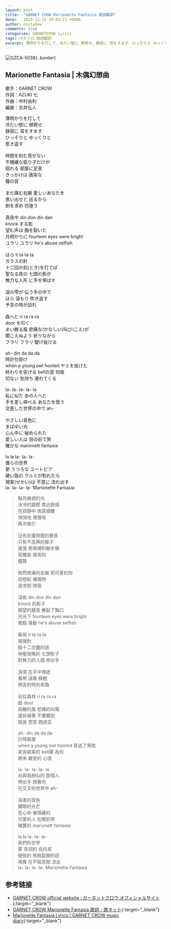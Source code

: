 ```yaml
---
layout: post
title:  "GARNET CROW Marionette Fantasia 歌詞翻訳"
date:   2019-12-22 20:03:11 +0800
author: mistydew
comments: true
categories: GARNETCROW Lyrics
tags: ガネクロ 歌詞翻訳
excerpt: 薄明かりを灯して、冷たい壁に 頬寄せ。静寂に 耳をすます、ひっそりと ゆっくりと、惹き返す。
---
```

![GZCA-5038](https://raw.githubusercontent.com/mistydew/gc2/master/cover/album/GZCA-5038.jpg){:.border}

## Marionette Fantasia | 木偶幻想曲

歌手：GARNET CROW<br>
作詞：AZUKI 七<br>
作曲：中村由利<br>
編曲：古井弘人

<div class="lyric-original">
<p>
薄明かりを灯して<br>
冷たい壁に 頬寄せ<br>
静寂に 耳をすます<br>
ひっそりと ゆっくりと<br>
惹き返す<br>
<br>
時間を刻む音がない<br>
不機嫌な振り子だけが<br>
揺れる 部屋に足音<br>
きっかけは 唐突な<br>
鐘の音<br>
<br>
まだ痛む右腕 愛しいあなたを<br>
思い出せと 巡るから<br>
剣を求め 彷徨う<br>
<br>
真夜中 din don din dan<br>
knock する影<br>
望む声は 胸を裂いた<br>
月明かりに fourteen eyes were bright<br>
ユラリ ユラリ he's abuse selfish<br>
<br>
ほら ti ta ta ta<br>
ガラスの針<br>
十二回の刻(とき)を打てば<br>
聖なる夜の 七頭の影が<br>
無力な人形 に手を伸ばす<br>
<br>
涙の雫が 伝う手の中で<br>
ほら 温もり 吹き返す<br>
予言の時が訪れ<br>
<br>
森へと ri ra ra ra <br>
door を叩く<br>
まい散る風 悲痛な(かなしい)叫び(こえ)が<br>
聞こえぬよう 祈りながら<br>
フラリ フラリ 駆け抜ける<br>
<br>
ah- din da da da<br>
時計仕掛け<br>
when a young owl hooted ヤミを抜けた<br>
終わりを告げる bellの音 何故<br>
切ない 気持ち 連れてくる<br>
<br>
la- la- la- la- la<br>
私に似た あの人へと<br>
手を差し伸べる あなたを思う<br>
交差した世界の中で ah-<br>
<br>
やさしい音色に<br>
まばゆい光<br>
心ん中に 秘められた<br>
愛しい人は 目の前で笑<br>
確かな marionett fantasia<br>
<br>
la la la- la- la-<br>
僕らの世界<br>
夢 うつろな ユートピア<br>
硬い殻の クルミが割れたら<br>
現実(せかい)は 不意に 流れ出す<br>
la- la- la- la- Marionette Fantasia
</p>
</div>

<div class="lyric-translation">
<blockquote>
點亮微弱的光<br>
冰冷的牆壁 靠近臉頰<br>
在寂靜中 側耳傾聽<br>
悄悄地 慢慢地<br>
再次吸引<br>
<br>
沒有刻畫時間的聲音<br>
只有不高興的擺子<br>
搖曳 房間裡的腳步聲<br>
契機是 唐突的<br>
鐘聲<br>
<br>
依然疼痛的右腕 把可愛的你<br>
回想起 循環吧<br>
追求劍 徬徨<br>
<br>
深夜 din don din dan<br>
knock 的影子<br>
期望的聲音 撕裂了胸口<br>
月光下 fourteen eyes were bright<br>
輕輕 搖動 he's abuse selfish<br>
<br>
看啊 ti ta ta ta<br>
玻璃針<br>
敲十二次鐘的話<br>
神聖夜晚的 七頭影子<br>
對無力的人偶 伸出手<br>
<br>
淚滴 在手中傳遞<br>
看啊 溫暖 蘇醒<br>
預言的時刻來臨<br>
<br>
前往森林 ri ra ra ra<br>
敲 door<br>
飛散的風 悲痛的叫聲<br>
邊祈禱著 不要聽到<br>
晃晃 悠悠 跑過去<br>
<br>
ah- din da da da<br>
計時裝置<br>
when a young owl hooted 穿過了黑暗<br>
宣告結束的 bell聲 為何<br>
帶來 難受的 心情<br>
<br>
la- la- la- la- la<br>
向與我相似的 那個人<br>
伸出手 想著你<br>
在交叉的世界中 ah-<br>
<br>
溫柔的音色<br>
耀眼的光芒<br>
在心中 被隱藏的<br>
可愛的人 在眼前笑<br>
確實的 marionett fantasia<br>
<br>
la la la- la- la-<br>
我們的世界<br>
夢 空洞的 烏托邦<br>
硬殼的 核桃裂開的話<br>
現實 在不經意間 流出<br>
la- la- la- la- Marionette Fantasia
</blockquote>
</div>

## 参考链接

* [GARNET CROW official website : ガーネットクロウ オフィシャルサイト](http://www.garnetcrow.com){:target="_blank"}
* [GARNET CROW Marionette Fantasia 歌詞 - 歌ネット](https://www.uta-net.com/song/20214){:target="_blank"}
* [Marionette Fantasia Lyrics \| GARNET CROW music diary](https://mistydew.github.io/gc/lyrics/original/Marionette%20Fantasia.html){:target="_blank"}
